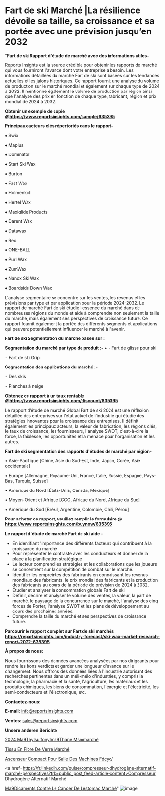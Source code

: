 # Fart de ski Marché |La résilience dévoile sa taille, sa croissance et sa portée avec une prévision jusqu’en 2032

"<strong>Fart de ski Rapport d'étude de marché avec des informations utiles-</strong>

Reports Insights est la source crédible pour obtenir les rapports de marché qui vous fourniront l'avance dont votre entreprise a besoin. Les informations détaillées du marché Fart de ski sont basées sur les tendances actuelles et les jalons historiques. Ce rapport fournit une analyse du volume de production sur le marché mondial et également sur chaque type de 2024 à 2032. Il mentionne également le volume de production par région ainsi que l'analyse des prix en fonction de chaque type, fabricant, région et prix mondial de 2024 à 2032.

<strong><b>Obtenir un exemple de copie @</b></strong><a href=https://www.reportsinsights.com/sample/635395><strong><b>https://www.reportsinsights.com/sample/635395</b></strong></a>

<b>Principaux acteurs clés répertoriés dans le rapport-</b>

<b> </b>♦ Swix

♦ Maplus

♦ Dominator

♦ Start Ski Wax

♦ Burton

♦ Fast Wax

♦ Holmenkol

♦ Hertel Wax

♦ Maxiglide Products

♦ Darent Wax

♦ Datawax

♦ Rex

♦ ONE-BALL

♦ Purl Wax

♦ ZumWax

♦ Nanox Ski Wax

♦ Boardside Down Wax

L'analyse segmentaire se concentre sur les ventes, les revenus et les prévisions par type et par application pour la période 2024-2032. Le rapport de marché Fart de ski étudie l'essence du marché dans de nombreuses régions du monde et aide à comprendre non seulement la taille du marché, mais également ses perspectives de croissance future. Ce rapport fournit également la portée des différents segments et applications qui peuvent potentiellement influencer le marché à l'avenir.

<strong>Fart de ski Segmentation du marché basée sur :</strong>

<strong>Segmentation du marché par type de produit :-</strong>
•
⁃ Fart de glisse pour ski

⁃ Fart de ski Grip

<strong>Segmentation des applications du marché :-</strong>

⁃ Des skis

⁃ Planches à neige

<strong><b>Obtenez ce rapport à un taux rentable @</b></strong><a href=https://www.reportsinsights.com/discount/635395><strong><b>https://www.reportsinsights.com/discount/635395</b></strong></a>

Le rapport d’étude de marché Global Fart de ski 2024 est une réflexion détaillée des entreprises sur l’état actuel de l’industrie qui étudie des stratégies innovantes pour la croissance des entreprises. Il définit également les principaux acteurs, la valeur de fabrication, les régions clés, le taux de croissance, les fournisseurs, l'analyse SWOT, c'est-à-dire la force, la faiblesse, les opportunités et la menace pour l'organisation et les autres.

<strong>Fart de ski segmentation des rapports d'études de marché par région-</strong>

• Asie-Pacifique [Chine, Asie du Sud-Est, Inde, Japon, Corée, Asie occidentale]

• Europe [Allemagne, Royaume-Uni, France, Italie, Russie, Espagne, Pays-Bas, Turquie, Suisse]

• Amérique du Nord [États-Unis, Canada, Mexique]

• Moyen-Orient et Afrique [CCG, Afrique du Nord, Afrique du Sud]

• Amérique du Sud [Brésil, Argentine, Colombie, Chili, Pérou]

<strong>Pour acheter ce rapport, veuillez remplir le formulaire @   <a href=https://www.reportsinsights.com/buynow/635395>https://www.reportsinsights.com/buynow/635395</a></strong>

<strong>Le rapport d'étude de marché Fart de ski aide -</strong>
<ul>
  <li>En identifiant 'importance des différents facteurs qui contribuent à la croissance du marché</li>
  <li>Pour représenter le contraste avec les conducteurs et donner de la place à la planification stratégique</li>
  <li>Le lecteur comprend les stratégies et les collaborations que les joueurs se concentrent sur la compétition de combat sur le marché.</li>
  <li>Identifier les empreintes des fabricants en connaissant les revenus mondiaux des fabricants, le prix mondial des fabricants et la production des fabricants au cours de la période de prévision de 2024 à 2032.</li>
  <li>Étudier et analyser la consommation globale Fart de ski</li>
  <li>Définir, décrire et analyser le volume des ventes, la valeur, la part de marché, le paysage de la concurrence sur le marché, l'analyse des cinq forces de Porter, l'analyse SWOT et les plans de développement au cours des prochaines années.</li>
  <li>Comprendre la taille du marché et ses perspectives de croissance future.</li>
</ul>

<strong>Parcourir le rapport complet sur Fart de ski marchés <a href=https://reportsinsights.com/industry-forecast/ski-wax-market-research-report-2022-635395>https://reportsinsights.com/industry-forecast/ski-wax-market-research-report-2022-635395</a></strong>

<strong>À propos de nous:</strong>

Nous fournissons des données avancées analysées par nos dirigeants pour rendre les bons verdicts et garder une longueur d'avance sur le changement. Nous offrons des données liées à l'industrie autorisant des recherches pertinentes dans un méli-mélo d'industries, y compris la technologie, la pharmacie et la santé, l'agriculture, les matériaux et les produits chimiques, les biens de consommation, l'énergie et l'électricité, les semi-conducteurs et l'électronique, etc.

<strong>Contactez-nous:</strong>

<strong>E-mail:</strong> <a href=mailto:info@reportsinsights.com>info@reportsinsights.com</a>

<strong>Ventes</strong>: <a href=mailto:sales@reportsinsights.com>sales@reportsinsights.com</a>

<strong>Unsere anderen Berichte</strong>

<a href=https://www.linkedin.com/pulse/2024-m%C3%A9thylsulfonylm%C3%A9thane-msmmarch%C3%A9-aper%C3%A7us-6t2rc/>2024 Ma9Thylsulfonylma9Thane Msmmarché</a>

<a href=https://www.linkedin.com/pulse/tissu-en-fibre-de-verre-march%C3%A9-2024-2032-rapport-7oxlc/>Tissu En Fibre De Verre Marché</a>

<a href=https://www.linkedin.com/pulse/ascenseur-compact-pour-salle-des-machines-fdcyc/>Ascenseur Compact Pour Salle Des Machines Fdcyc/</a>

<a href=https://fr.linkedin.com/pulse/compresseur-dhydrogène-alternatif-marché-perspectives?trk=public_post_feed-article-content>Compresseur Dhydrogène Alternatif Marché</a>

<a href=https://www.linkedin.com/pulse/m%C3%A9dicaments-contre-le-cancer-de-lestomac-march%C3%A9-vfwdf/>Ma9Dicaments Contre Le Cancer De Lestomac Marché</a>"
![image](https://github.com/daminid12/RItrends/assets/158430485/9eca9e33-e133-4c0e-8584-92c9e6780b1d)
